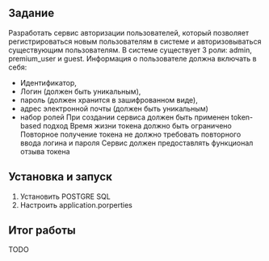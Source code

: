 ## Задание

Разработать сервис авторизации пользователей, который позволяет
регистрироваться новым пользователям в системе и авторизовываться
существующим пользователям.
В системе существует 3 роли: admin, premium_user и guest.
Информация о пользователе должна включать в себя:
- Идентификатор,
- Логин (должен быть уникальным),
- пароль (должен хранится в зашифрованном виде),
- адрес электронной почты (должен быть уникальным)
- набор ролей
При создании сервиса должен быть применен token-based подход
Время жизни токена должно быть ограничено
Повторное получение токена не должно требовать повторного ввода
логина и пароля
Сервис должен предоставлять функционал отзыва токена

## Установка и запуск
1. Установить POSTGRE SQL
2. Настроить application.porperties

## Итог работы
TODO
